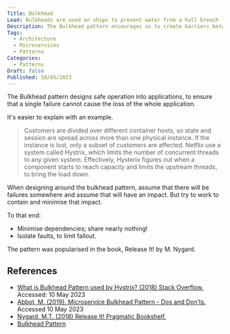 ```yaml
---
Title: Bulkhead
Lead: Bulkheads are used on ships to prevent water from a hull breach from flooding the whole ship.
Description: The Bulkhead pattern encourages us to create barriers between services, to prevent disasters from affecting the whole application.
Tags:
  - Architecture
  - Microservices
  - Patterns
Categories:
  - Patterns
Draft: false
Published: 10/05/2023
---
```


The Bulkhead pattern designs safe operation into applications, to ensure that a single failure cannot cause the loss of the whole application.

It's easier to explain with an example.

> Customers are divided over different container hosts, so state and session are spread across more than one physical instance. If the instance is lost, only a subset of customers are affected.
> Netflix use a system called Hystrix, which limits the number of concurrent threads to any given system. Effectively, Hysterix figures out when a component starts to reach capacity and limits the upstream threads, to bring the load down.

When designing around the bulkhead pattern, assume that there will be failures somewhere and assume that will have an impact. But try to work to contain and minimise that impact.

To that end:

* Minimise dependencies; share nearly nothing!
* Isolate faults, to limit fallout.

The pattern was popularised in the book, Release It! by M. Nygard.

## References

* [What is Bulkhead Pattern used by Hystrix? (2018) Stack Overflow.](https://stackoverflow.com/questions/30391809/what-is-bulkhead-pattern-used-by-hystrix) Accessed: 10 May 2023
* [Abbot, M. (2019). Microservice Bulkhead Pattern - Dos and Don’ts.](https://akfpartners.com/growth-blog/bulkhead-pattern) Accessed 10 May 2023
* [Nygard, M.T. (2018) Release It! Pragmatic Bookshelf.‌](https://www.oreilly.com/library/view/release-it-2nd/9781680504552/)
* [Bulkhead Pattern](https://learn.microsoft.com/en-us/azure/architecture/patterns/bulkhead)
